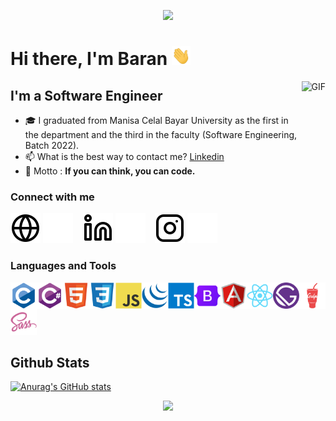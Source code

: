 <p align="center">
  <img src="https://capsule-render.vercel.app/api?type=waving&color=gradient&height=90"/>
</p>

# Hi there, I'm Baran <img width="30px" height="30" src="https://github.com/SatYu26/SatYu26/raw/master/Assets/Hi.gif" />

<img align="right" alt="GIF" height="160px" src="https://octodex.github.com/images/daftpunktocat-guy.gif" />

## I'm a Software Engineer

- 🎓 I graduated from Manisa Celal Bayar University as the first in the department and the third in the faculty (Software Engineering, Batch 2022).
- 📫 What is the best way to contact me? [Linkedin](https://www.linkedin.com/in/acrbaran/)
- 🎯 Motto : **If you can think, you can code.**

### Connect with me

[![website](./img/globe-light.svg)](https://www.acarbaran.com/#gh-light-mode-only)
[![website](./img/globe-dark.svg)](https://www.acarbaran.com/#gh-dark-mode-only)
&nbsp;&nbsp;
[![website](./img/linkedin-light.svg)](https://www.linkedin.com/in/acarbaran/#gh-light-mode-only)
[![website](./img/linkedin-dark.svg)](https://www.linkedin.com/in/acarbaran/#gh-dark-mode-only)
&nbsp;&nbsp;
[![website](./img/instagram-light.svg)](https://www.instagram.com/acr_baran/#gh-light-mode-only)
[![website](./img/instagram-dark.svg)](https://www.instagram.com/acr_baran/#gh-dark-mode-only)

### Languages and Tools

<a href="https://www.cprogramming.com/" target="_blank"><img align="left" src="https://github.com/devicons/devicon/blob/master/icons/c/c-original.svg" alt="c" height="42px"/></a>
<a href="https://docs.microsoft.com/en-us/dotnet/csharp/" target="_blank"><img align="left" src="https://github.com/devicons/devicon/blob/master/icons/csharp/csharp-original.svg" alt="csharp" height="42px"/></a>
<a href="https://html.com/" target="_blank"><img align="left" src="https://github.com/devicons/devicon/blob/master/icons/html5/html5-original.svg" alt="html" height="42px"/></a>
<a href="https://www.w3schools.com/css/" target="_blank"><img align="left" src="https://github.com/devicons/devicon/blob/master/icons/css3/css3-original.svg" alt="css" height="42px"/></a>
<a href="https://www.javascript.com/" target="_blank"><img align="left" src="https://github.com/devicons/devicon/blob/master/icons/javascript/javascript-original.svg" alt="js" height="42px"/></a>
<a href="https://jquery.com/" target="_blank"><img align="left" src="https://github.com/devicons/devicon/blob/master/icons/jquery/jquery-original.svg" alt="jquery" height="42px"/></a>
<a href="https://www.typescriptlang.org/" target="_blank"><img align="left" src="https://github.com/devicons/devicon/blob/master/icons/typescript/typescript-original.svg" alt="ts" height="42px"/></a>
<a href="https://getbootstrap.com/" target="_blank"><img align="left" src="https://github.com/devicons/devicon/blob/master/icons/bootstrap/bootstrap-original.svg" alt="bootstrap" height="42px"/></a>
<a href="https://angular.io/" target="_blank"><img align="left" src="https://github.com/devicons/devicon/blob/master/icons/angularjs/angularjs-original.svg" alt="angular" height="42px"/></a>
<a href="https://reactjs.org/" target="_blank"><img align="left" src="https://github.com/devicons/devicon/blob/master/icons/react/react-original.svg" alt="react" height="42px"/></a>
<a href="https://www.gatsbyjs.com/" target="_blank"><img align="left" src="https://github.com/devicons/devicon/blob/master/icons/gatsby/gatsby-original.svg" alt="gatsby" height="42px"/></a>
<a href="https://gulpjs.com/" target="_blank"><img align="left" src="https://github.com/devicons/devicon/blob/master/icons/gulp/gulp-plain.svg" alt="gulp" height="42px"/></a>
<a href="https://sass-lang.com/" target="_blank"><img class="px-5" src="https://github.com/devicons/devicon/blob/master/icons/sass/sass-original.svg" alt="sass" height="42px"/></a>
&nbsp;&nbsp;&nbsp;&nbsp;&nbsp;&nbsp;&nbsp;&nbsp;

## Github Stats

[![Anurag's GitHub stats](https://github-readme-stats.vercel.app/api?username=acrbaran&show_icons=true&theme=nord)](https://github.com/acrbaran/github-readme-stats)

<p align="center">
  <img src="https://capsule-render.vercel.app/api?type=waving&color=gradient&height=90&section=footer"/>
</p>
